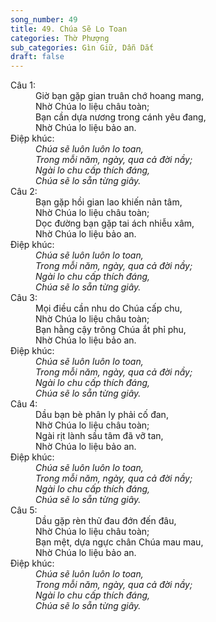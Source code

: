 ```yaml
---
song_number: 49
title: 49. Chúa Sẽ Lo Toan
categories: Thờ Phượng
sub_categories: Gìn Giữ, Dẫn Dắt
draft: false
---
```

<dl><dt>Câu 1:</dt><dd data-verse="1">Giờ bạn gặp gian truân chớ hoang mang, <br/>Nhờ Chúa lo liệu châu toàn; <br/>Bạn cần dựa nương trong cánh yêu đang, <br/>Nhờ Chúa lo liệu bảo an. </dd><dt>Điệp khúc:</dt><dd data-chorus="1"><em>Chúa sẽ luôn luôn lo toan, <br/>Trong mỗi năm, ngày, qua cả đời nầy; <br/>Ngài lo chu cấp thích đáng, <br/>Chúa sẽ lo sẵn từng giây. </em></dd><dt>Câu 2:</dt><dd data-verse="2">Bạn gặp hồi gian lao khiến nản tâm, <br/>Nhờ Chúa lo liệu châu toàn; <br/>Dọc đường bạn gặp tai ách nhiễu xâm, <br/>Nhờ Chúa lo liệu bảo an. </dd><dt>Điệp khúc:</dt><dd data-chorus="1"><em>Chúa sẽ luôn luôn lo toan, <br/>Trong mỗi năm, ngày, qua cả đời nầy; <br/>Ngài lo chu cấp thích đáng, <br/>Chúa sẽ lo sẵn từng giây. </em></dd><dt>Câu 3:</dt><dd data-verse="3">Mọi điều cần nhu do Chúa cấp chu, <br/>Nhờ Chúa lo liệu châu toàn; <br/>Bạn hằng cậy trông Chúa ắt phỉ phu, <br/>Nhờ Chúa lo liệu bảo an. </dd><dt>Điệp khúc:</dt><dd data-chorus="1"><em>Chúa sẽ luôn luôn lo toan, <br/>Trong mỗi năm, ngày, qua cả đời nầy; <br/>Ngài lo chu cấp thích đáng, <br/>Chúa sẽ lo sẵn từng giây. </em></dd><dt>Câu 4:</dt><dd data-verse="4">Dầu bạn bè phân ly phải cố đan, <br/>Nhờ Chúa lo liệu châu toàn; <br/>Ngài rịt lành sầu tâm đã vỡ tan, <br/>Nhờ Chúa lo liệu bảo an. </dd><dt>Điệp khúc:</dt><dd data-chorus="1"><em>Chúa sẽ luôn luôn lo toan, <br/>Trong mỗi năm, ngày, qua cả đời nầy; <br/>Ngài lo chu cấp thích đáng, <br/>Chúa sẽ lo sẵn từng giây. </em></dd><dt>Câu 5:</dt><dd data-verse="5">Dầu gặp rèn thử đau đớn đến đâu, <br/>Nhờ Chúa lo liệu châu toàn; <br/>Bạn mệt, dựa ngực chân Chúa mau mau, <br/>Nhờ Chúa lo liệu bảo an. <dt>Điệp khúc:</dt><dd data-chorus="1"><em>Chúa sẽ luôn luôn lo toan, <br/>Trong mỗi năm, ngày, qua cả đời nầy; <br/>Ngài lo chu cấp thích đáng, <br/>Chúa sẽ lo sẵn từng giây. </em></dd></dl>